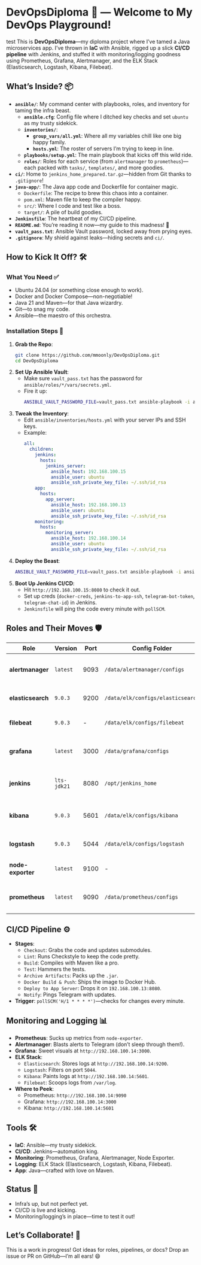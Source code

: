 # DevOpsDiploma 🌟 — Welcome to My DevOps Playground!
test
This is **DevOpsDiploma**—my diploma project where I’ve tamed a Java microservices app. I’ve thrown in **IaC** with Ansible, rigged up a slick **CI/CD pipeline** with Jenkins, and stuffed it with monitoring/logging goodness using Prometheus, Grafana, Alertmanager, and the ELK Stack (Elasticsearch, Logstash, Kibana, Filebeat).

## What’s Inside? 📦

- **`ansible/`**: My command center with playbooks, roles, and inventory for taming the infra beast.
  - **`ansible.cfg`**: Config file where I ditched key checks and set `ubuntu` as my trusty sidekick.
  - **`inventories/`**:
    - **`group_vars/all.yml`**: Where all my variables chill like one big happy family.
    - **`hosts.yml`**: The roster of servers I’m trying to keep in line.
  - **`playbooks/setup.yml`**: The main playbook that kicks off this wild ride.
  - **`roles/`**: Roles for each service (from `alertmanager` to `prometheus`)—each packed with `tasks/`, `templates/`, and more goodies.
- **`ci/`**: Home to `jenkins_home_prepared.tar.gz`—hidden from Git thanks to `.gitignore`!
- **`java-app/`**: The Java app code and Dockerfile for container magic.
  - `Dockerfile`: The recipe to brew this chaos into a container.
  - `pom.xml`: Maven file to keep the compiler happy.
  - `src/`: Where I code and test like a boss.
  - `target/`: A pile of build goodies.
- **`Jenkinsfile`**: The heartbeat of my CI/CD pipeline.
- **`README.md`**: You’re reading it now—my guide to this madness! 📖
- **`vault_pass.txt`**: Ansible Vault password, locked away from prying eyes.
- **`.gitignore`**: My shield against leaks—hiding secrets and `ci/`.

## How to Kick It Off? 🛠️

### What You Need ✅
- Ubuntu 24.04 (or something close enough to work).
- Docker and Docker Compose—non-negotiable!
- Java 21 and Maven—for that Java wizardry.
- Git—to snag my code.
- Ansible—the maestro of this orchestra.

### Installation Steps 🚀
1. **Grab the Repo**:
   ```bash
   git clone https://github.com/mmoonly/DevOpsDiploma.git
   cd DevOpsDiploma
   ```
2. **Set Up Ansible Vault**:
   - Make sure `vault_pass.txt` has the password for `ansible/roles/*/vars/secrets.yml`.
   - Fire it up:
     ```bash
     ANSIBLE_VAULT_PASSWORD_FILE=vault_pass.txt ansible-playbook -i ansible/inventories/hosts.yml ansible/playbooks/setup.yml
     ```
3. **Tweak the Inventory**:
   - Edit `ansible/inventories/hosts.yml` with your server IPs and SSH keys.
   - Example:
     ```yaml
     all:
       children:
         jenkins:
           hosts:
             jenkins_server:
               ansible_host: 192.168.100.15
               ansible_user: ubuntu
               ansible_ssh_private_key_file: ~/.ssh/id_rsa
         app:
           hosts:
             app_server:
               ansible_host: 192.168.100.13
               ansible_user: ubuntu
               ansible_ssh_private_key_file: ~/.ssh/id_rsa
         monitoring:
           hosts:
             monitoring_server:
               ansible_host: 192.168.100.14
               ansible_user: ubuntu
               ansible_ssh_private_key_file: ~/.ssh/id_rsa
     ```
4. **Deploy the Beast**:
   ```bash
   ANSIBLE_VAULT_PASSWORD_FILE=vault_pass.txt ansible-playbook -i ansible/inventories/hosts.yml ansible/playbooks/setup.yml
   ```
5. **Boot Up Jenkins CI/CD**:
   - Hit `http://192.168.100.15:8080` to check it out.
   - Set up creds (`docker-creds`, `jenkins-to-app-ssh`, `telegram-bot-token`, `telegram-chat-id`) in Jenkins.
   - `Jenkinsfile` will ping the code every minute with `pollSCM`.

## Roles and Their Moves 🛡️

| Role            | Version       | Port  | Config Folder          | Data Folder            | What It Does                              |
|-----------------|---------------|-------|------------------------|------------------------|-------------------------------------------|
| **alertmanager** | `latest`      | 9093  | `/data/alertmanager/configs` | `/data/alertmanager/data` | Nukes it if `alertmanager_flush=true`; sets up Docker and configs if `false`. |
| **elasticsearch** | `9.0.3`   | 9200  | `/data/elk/configs/elasticsearch` | `/data/elk/elasticsearch` | Wipes out if `elasticsearch_flush=true`; deploys and runs if `false`. |
| **filebeat**    | `9.0.3`       | -     | `/data/elk/configs/filebeat` | -                | Clears logs if `filebeat_flush=true`; sets up and collects if `false`. |
| **grafana**     | `latest`      | 3000  | `/data/grafana/configs` | `/data/grafana/data` | Tears down if `grafana_flush=true`; adds dashboards and rolls if `false`. |
| **jenkins**     | `lts-jdk21`   | 8080  | `/opt/jenkins_home`    | -                | Blows away if `jenkins_flush=true`; sets up Java/Maven and fires up if `false`. |
| **kibana**      | `9.0.3`       | 5601  | `/data/elk/configs/kibana` | `/data/elk/kibana` | Cleans up if `kibana_flush=true`; deploys and visualizes if `false`. |
| **logstash**    | `9.0.3`       | 5044  | `/data/elk/configs/logstash` | `/data/elk/logstash` | Deletes if `logstash_flush=true`; sets up and filters if `false`. |
| **node-exporter** | `latest` | 9100  | -                    | -                | Dumps if `node_exporter_flush=true`; spins up metrics if `false`. |
| **prometheus**  | `latest`      | 9090  | `/data/prometheus/configs` | `/data/prometheus/data` | Erases if `prometheus_flush=true`; deploys and monitors if `false`. |

## CI/CD Pipeline ⚙️
- **Stages**:
  - `Checkout`: Grabs the code and updates submodules.
  - `Lint`: Runs Checkstyle to keep the code pretty.
  - `Build`: Compiles with Maven like a pro.
  - `Test`: Hammers the tests.
  - `Archive Artifacts`: Packs up the `.jar`.
  - `Docker Build & Push`: Ships the image to Docker Hub.
  - `Deploy to App Server`: Drops it on `192.168.100.13:8080`.
  - `Notify`: Pings Telegram with updates.
- **Trigger**: `pollSCM('H/1 * * * *')`—checks for changes every minute.

## Monitoring and Logging 📊
- **Prometheus**: Sucks up metrics from `node-exporter`.
- **Alertmanager**: Blasts alerts to Telegram (don’t sleep through them!).
- **Grafana**: Sweet visuals at `http://192.168.100.14:3000`.
- **ELK Stack**:
  - `Elasticsearch`: Stores logs at `http://192.168.100.14:9200`.
  - `Logstash`: Filters on port `5044`.
  - `Kibana`: Paints logs at `http://192.168.100.14:5601`.
  - `Filebeat`: Scoops logs from `/var/log`.
- **Where to Peek**:
  - Prometheus: `http://192.168.100.14:9090`
  - Grafana: `http://192.168.100.14:3000`
  - Kibana: `http://192.168.100.14:5601`

## Tools 🛠️
- **IaC**: Ansible—my trusty sidekick.
- **CI/CD**: Jenkins—automation king.
- **Monitoring**: Prometheus, Grafana, Alertmanager, Node Exporter.
- **Logging**: ELK Stack (Elasticsearch, Logstash, Kibana, Filebeat).
- **App**: Java—crafted with love on Maven.

## Status 🚧
- Infra’s up, but not perfect yet.
- CI/CD is live and kicking.
- Monitoring/logging’s in place—time to test it out!

## Let’s Collaborate! 🤝
This is a work in progress! Got ideas for roles, pipelines, or docs? Drop an issue or PR on GitHub—I’m all ears! 😄
